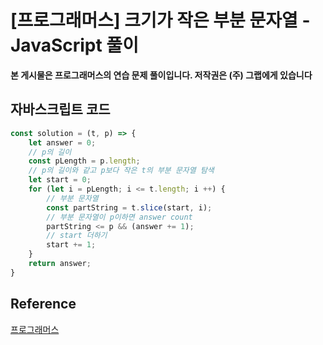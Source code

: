 

# [프로그래머스] 크기가 작은 부분 문자열 - JavaScript 풀이

**본 게시물은 프로그래머스의 연습 문제 풀이입니다. 저작권은 (주) 그랩에게 있습니다**

## 자바스크립트 코드

```JavaScript
const solution = (t, p) => {
    let answer = 0;
    // p의 길이
    const pLength = p.length;
    // p의 길이와 같고 p보다 작은 t의 부분 문자열 탐색
    let start = 0;
    for (let i = pLength; i <= t.length; i ++) {
        // 부분 문자열
        const partString = t.slice(start, i);
        // 부분 문자열이 p이하면 answer count
        partString <= p && (answer += 1);
        // start 더하기
        start += 1;
    }
    return answer;
}
```



## Reference

[프로그래머스](https://programmers.co.kr)

